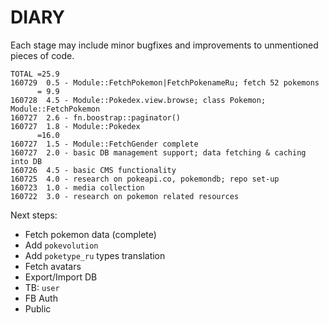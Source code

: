# DIARY

Each stage may include minor bugfixes and improvements to unmentioned pieces of code. 

```
TOTAL =25.9
160729  0.5 - Module::FetchPokemon|FetchPokenameRu; fetch 52 pokemons
      = 9.9 
160728  4.5 - Module::Pokedex.view.browse; class Pokemon; Module::FetchPokemon
160727  2.6 - fn.boostrap::paginator()
160727  1.8 - Module::Pokedex
      =16.0
160727  1.5 - Module::FetchGender complete
160727  2.0 - basic DB management support; data fetching & caching into DB 
160726  4.5 - basic CMS functionality
160725  4.0 - research on pokeapi.co, pokemondb; repo set-up
160723  1.0 - media collection 
160722  3.0 - research on pokemon related resources 
```

Next steps:
 * Fetch pokemon data (complete)
 * Add `pokevolution`
 * Add `poketype_ru` types translation
 * Fetch avatars
 * Export/Import DB
 * TB: `user`
 * FB Auth
 * Public